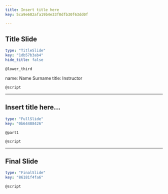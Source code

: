 ```yaml
---
title: Insert title here
key: 5ca9e602afa19b4e33f0dfb30f63dd0f

---
```

## Title Slide

```yaml
type: "TitleSlide"
key: "1db57b3ab4"
hide_title: false
```

`@lower_third`

name: Name Surname
title: Instructor


`@script`



---
## Insert title here...

```yaml
type: "FullSlide"
key: "0b64488426"
```

`@part1`



`@script`



---
## Final Slide

```yaml
type: "FinalSlide"
key: "86181f4fa6"
```

`@script`


